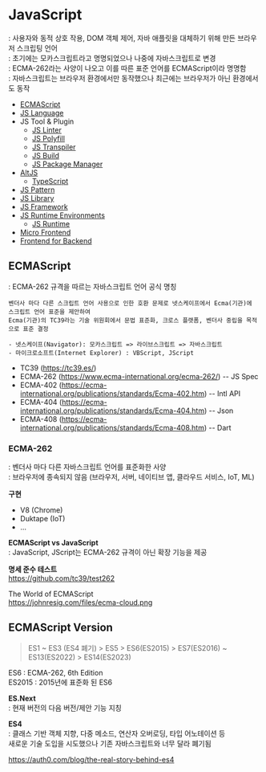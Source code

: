 # JavaScript 
: 사용자와 동적 상호 작용, DOM 객체 제어, 자바 애플릿을 대체하기 위해 만든 브라우저 스크립팅 언어  
: 초기에는 모카스크립트라고 명명되었으나 나중에 자바스크립트로 변경  
: ECMA-262라는 사양이 나오고 이를 따른 표준 언어를 ECMAScript이라 명명함  
: 자바스크립트는 브라우저 환경에서만 동작했으나 최근에는 브라우저가 아닌 환경에서도 동작  

- [ECMAScript](#ecmascript)
- [JS Language](./js-lang/)
- JS Tool & Plugin     
  - [JS Linter](./js-tool-linter.md)
  - [JS Polyfill](./js-tool-polyfill.md)
  - [JS Transpiler](./js-tool-transpiler.md)
  - [JS Build](./js-tool-build.md)
  - [JS Package Manager](./js-tool-package-manager.md)  
- [AltJS](./alt-js.md)
  - [TypeScript](./ts/)
- [JS Pattern](./JS-Pattern/)
- [JS Library](./js-lib/)
- [JS Framework](./js-fw/)  
- [JS Runtime Environments](./js-runtime-environments.md)
  - [JS Runtime](./ssjs)
- [Micro Frontend](./mfe.md)
- [Frontend for Backend](./ffb.md)



## ECMAScript
: ECMA-262 규격을 따르는 자바스크립트 언어 공식 명칭   

```
벤더사 마다 다른 스크립트 언어 사용으로 인한 호환 문제로 넷스케이프에서 Ecma(기관)에 스크립트 언어 표준을 제안하여 
Ecma(기관)의 TC39라는 기술 위원회에서 문법 표준화, 크로스 플랫폼, 벤더사 중립을 목적으로 표준 결정

- 넷스케이프(Navigator): 모카스크립트 => 라이브스크립트 => 자바스크립트   
- 마이크로소프트(Internet Explorer) : VBScript, JScript  
```

- TC39 (https://tc39.es/)    
- ECMA-262 (https://www.ecma-international.org/ecma-262/) -- JS Spec    
- ECMA-402 (https://ecma-international.org/publications/standards/Ecma-402.htm) -- Intl API
- ECMA-404 (https://ecma-international.org/publications/standards/Ecma-404.htm) -- Json
- ECMA-408 (https://ecma-international.org/publications/standards/Ecma-408.htm) -- Dart



### ECMA-262
: 벤더사 마다 다른 자바스크립트 언어를 표준화한 사양  
: 브라우저에 종속되지 않음 (브라우저, 서버, 네이티브 앱, 클라우드 서비스, IoT, ML)  


**구현**
- V8 (Chrome) 
- Duktape (IoT) 
- ... 


**ECMAScript vs JavaScript**  
: JavaScript, JScript는 ECMA-262 규격이 아닌 확장 기능을 제공  


**명세 준수 테스트**     
https://github.com/tc39/test262


The World of ECMAScript   
https://johnresig.com/files/ecma-cloud.png



## ECMAScript Version

> ES1 ~ ES3 (ES4 폐기) > ES5 > ES6(ES2015) > ES7(ES2016) ~ ES13(ES2022) > ES14(ES2023)

ES6 : ECMA-262, 6th Edition     
ES2015 : 2015년에 표준화 된 ES6


**ES.Next**  
: 현재 버전의 다음 버전/제안 기능 지칭


**ES4**   
: 클래스 기반 객체 지향, 다중 메소드, 연산자 오버로딩, 타입 어노테이션 등  
새로운 기술 도입을 시도했으나 기존 자바스크립트와 너무 달라 폐기됨  

https://auth0.com/blog/the-real-story-behind-es4   